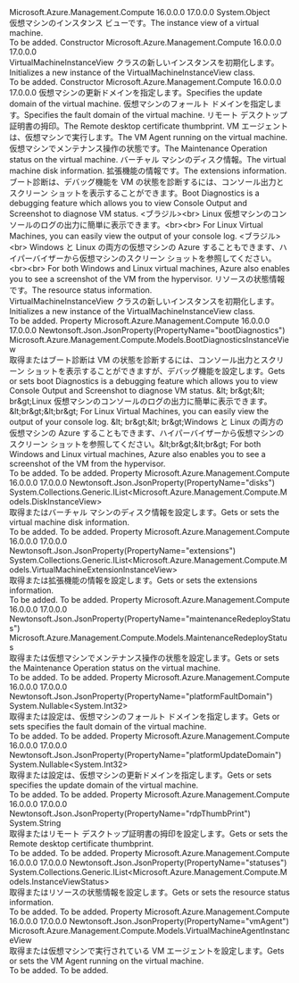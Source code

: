 <Type Name="VirtualMachineInstanceView" FullName="Microsoft.Azure.Management.Compute.Models.VirtualMachineInstanceView">
  <TypeSignature Language="C#" Value="public class VirtualMachineInstanceView" />
  <TypeSignature Language="ILAsm" Value=".class public auto ansi beforefieldinit VirtualMachineInstanceView extends System.Object" />
  <TypeSignature Language="DocId" Value="T:Microsoft.Azure.Management.Compute.Models.VirtualMachineInstanceView" />
  <TypeSignature Language="VB.NET" Value="Public Class VirtualMachineInstanceView" />
  <TypeSignature Language="F#" Value="type VirtualMachineInstanceView = class" />
  <AssemblyInfo>
    <AssemblyName>Microsoft.Azure.Management.Compute</AssemblyName>
    <AssemblyVersion>16.0.0.0</AssemblyVersion>
    <AssemblyVersion>17.0.0.0</AssemblyVersion>
  </AssemblyInfo>
  <Base>
    <BaseTypeName>System.Object</BaseTypeName>
  </Base>
  <Interfaces />
  <Docs>
    <summary>
            <span data-ttu-id="d307e-101">仮想マシンのインスタンス ビューです。</span><span class="sxs-lookup"><span data-stu-id="d307e-101">The instance view of a virtual machine.</span></span>
            </summary>
    <remarks>To be added.</remarks>
  </Docs>
  <Members>
    <Member MemberName=".ctor">
      <MemberSignature Language="C#" Value="public VirtualMachineInstanceView ();" />
      <MemberSignature Language="ILAsm" Value=".method public hidebysig specialname rtspecialname instance void .ctor() cil managed" />
      <MemberSignature Language="DocId" Value="M:Microsoft.Azure.Management.Compute.Models.VirtualMachineInstanceView.#ctor" />
      <MemberSignature Language="VB.NET" Value="Public Sub New ()" />
      <MemberType>Constructor</MemberType>
      <AssemblyInfo>
        <AssemblyName>Microsoft.Azure.Management.Compute</AssemblyName>
        <AssemblyVersion>16.0.0.0</AssemblyVersion>
        <AssemblyVersion>17.0.0.0</AssemblyVersion>
      </AssemblyInfo>
      <Parameters />
      <Docs>
        <summary>
            <span data-ttu-id="d307e-102">VirtualMachineInstanceView クラスの新しいインスタンスを初期化します。</span><span class="sxs-lookup"><span data-stu-id="d307e-102">Initializes a new instance of the VirtualMachineInstanceView class.</span></span>
            </summary>
        <remarks>To be added.</remarks>
      </Docs>
    </Member>
    <Member MemberName=".ctor">
      <MemberSignature Language="C#" Value="public VirtualMachineInstanceView (Nullable&lt;int&gt; platformUpdateDomain = null, Nullable&lt;int&gt; platformFaultDomain = null, string rdpThumbPrint = null, Microsoft.Azure.Management.Compute.Models.VirtualMachineAgentInstanceView vmAgent = null, Microsoft.Azure.Management.Compute.Models.MaintenanceRedeployStatus maintenanceRedeployStatus = null, System.Collections.Generic.IList&lt;Microsoft.Azure.Management.Compute.Models.DiskInstanceView&gt; disks = null, System.Collections.Generic.IList&lt;Microsoft.Azure.Management.Compute.Models.VirtualMachineExtensionInstanceView&gt; extensions = null, Microsoft.Azure.Management.Compute.Models.BootDiagnosticsInstanceView bootDiagnostics = null, System.Collections.Generic.IList&lt;Microsoft.Azure.Management.Compute.Models.InstanceViewStatus&gt; statuses = null);" />
      <MemberSignature Language="ILAsm" Value=".method public hidebysig specialname rtspecialname instance void .ctor(valuetype System.Nullable`1&lt;int32&gt; platformUpdateDomain, valuetype System.Nullable`1&lt;int32&gt; platformFaultDomain, string rdpThumbPrint, class Microsoft.Azure.Management.Compute.Models.VirtualMachineAgentInstanceView vmAgent, class Microsoft.Azure.Management.Compute.Models.MaintenanceRedeployStatus maintenanceRedeployStatus, class System.Collections.Generic.IList`1&lt;class Microsoft.Azure.Management.Compute.Models.DiskInstanceView&gt; disks, class System.Collections.Generic.IList`1&lt;class Microsoft.Azure.Management.Compute.Models.VirtualMachineExtensionInstanceView&gt; extensions, class Microsoft.Azure.Management.Compute.Models.BootDiagnosticsInstanceView bootDiagnostics, class System.Collections.Generic.IList`1&lt;class Microsoft.Azure.Management.Compute.Models.InstanceViewStatus&gt; statuses) cil managed" />
      <MemberSignature Language="DocId" Value="M:Microsoft.Azure.Management.Compute.Models.VirtualMachineInstanceView.#ctor(System.Nullable{System.Int32},System.Nullable{System.Int32},System.String,Microsoft.Azure.Management.Compute.Models.VirtualMachineAgentInstanceView,Microsoft.Azure.Management.Compute.Models.MaintenanceRedeployStatus,System.Collections.Generic.IList{Microsoft.Azure.Management.Compute.Models.DiskInstanceView},System.Collections.Generic.IList{Microsoft.Azure.Management.Compute.Models.VirtualMachineExtensionInstanceView},Microsoft.Azure.Management.Compute.Models.BootDiagnosticsInstanceView,System.Collections.Generic.IList{Microsoft.Azure.Management.Compute.Models.InstanceViewStatus})" />
      <MemberSignature Language="F#" Value="new Microsoft.Azure.Management.Compute.Models.VirtualMachineInstanceView : Nullable&lt;int&gt; * Nullable&lt;int&gt; * string * Microsoft.Azure.Management.Compute.Models.VirtualMachineAgentInstanceView * Microsoft.Azure.Management.Compute.Models.MaintenanceRedeployStatus * System.Collections.Generic.IList&lt;Microsoft.Azure.Management.Compute.Models.DiskInstanceView&gt; * System.Collections.Generic.IList&lt;Microsoft.Azure.Management.Compute.Models.VirtualMachineExtensionInstanceView&gt; * Microsoft.Azure.Management.Compute.Models.BootDiagnosticsInstanceView * System.Collections.Generic.IList&lt;Microsoft.Azure.Management.Compute.Models.InstanceViewStatus&gt; -&gt; Microsoft.Azure.Management.Compute.Models.VirtualMachineInstanceView" Usage="new Microsoft.Azure.Management.Compute.Models.VirtualMachineInstanceView (platformUpdateDomain, platformFaultDomain, rdpThumbPrint, vmAgent, maintenanceRedeployStatus, disks, extensions, bootDiagnostics, statuses)" />
      <MemberType>Constructor</MemberType>
      <AssemblyInfo>
        <AssemblyName>Microsoft.Azure.Management.Compute</AssemblyName>
        <AssemblyVersion>16.0.0.0</AssemblyVersion>
        <AssemblyVersion>17.0.0.0</AssemblyVersion>
      </AssemblyInfo>
      <Parameters>
        <Parameter Name="platformUpdateDomain" Type="System.Nullable&lt;System.Int32&gt;" />
        <Parameter Name="platformFaultDomain" Type="System.Nullable&lt;System.Int32&gt;" />
        <Parameter Name="rdpThumbPrint" Type="System.String" />
        <Parameter Name="vmAgent" Type="Microsoft.Azure.Management.Compute.Models.VirtualMachineAgentInstanceView" />
        <Parameter Name="maintenanceRedeployStatus" Type="Microsoft.Azure.Management.Compute.Models.MaintenanceRedeployStatus" />
        <Parameter Name="disks" Type="System.Collections.Generic.IList&lt;Microsoft.Azure.Management.Compute.Models.DiskInstanceView&gt;" />
        <Parameter Name="extensions" Type="System.Collections.Generic.IList&lt;Microsoft.Azure.Management.Compute.Models.VirtualMachineExtensionInstanceView&gt;" />
        <Parameter Name="bootDiagnostics" Type="Microsoft.Azure.Management.Compute.Models.BootDiagnosticsInstanceView" />
        <Parameter Name="statuses" Type="System.Collections.Generic.IList&lt;Microsoft.Azure.Management.Compute.Models.InstanceViewStatus&gt;" />
      </Parameters>
      <Docs>
        <param name="platformUpdateDomain"><span data-ttu-id="d307e-103">仮想マシンの更新ドメインを指定します。</span><span class="sxs-lookup"><span data-stu-id="d307e-103">Specifies the update domain of the virtual machine.</span></span></param>
        <param name="platformFaultDomain"><span data-ttu-id="d307e-104">仮想マシンのフォールト ドメインを指定します。</span><span class="sxs-lookup"><span data-stu-id="d307e-104">Specifies the fault domain of the virtual machine.</span></span></param>
        <param name="rdpThumbPrint"><span data-ttu-id="d307e-105">リモート デスクトップ証明書の拇印。</span><span class="sxs-lookup"><span data-stu-id="d307e-105">The Remote desktop certificate thumbprint.</span></span></param>
        <param name="vmAgent"><span data-ttu-id="d307e-106">VM エージェントは、仮想マシンで実行します。</span><span class="sxs-lookup"><span data-stu-id="d307e-106">The VM Agent running on the virtual machine.</span></span></param>
        <param name="maintenanceRedeployStatus"><span data-ttu-id="d307e-107">仮想マシンでメンテナンス操作の状態です。</span><span class="sxs-lookup"><span data-stu-id="d307e-107">The Maintenance Operation status on the virtual machine.</span></span></param>
        <param name="disks"><span data-ttu-id="d307e-108">バーチャル マシンのディスク情報。</span><span class="sxs-lookup"><span data-stu-id="d307e-108">The virtual machine disk information.</span></span></param>
        <param name="extensions"><span data-ttu-id="d307e-109">拡張機能の情報です。</span><span class="sxs-lookup"><span data-stu-id="d307e-109">The extensions information.</span></span></param>
        <param name="bootDiagnostics"><span data-ttu-id="d307e-110">ブート診断は、デバッグ機能を VM の状態を診断するには、コンソール出力とスクリーン ショットを表示することができます。</span><span class="sxs-lookup"><span data-stu-id="d307e-110">Boot Diagnostics is a debugging feature which allows you to view Console Output and Screenshot to diagnose VM status.</span></span> <span data-ttu-id="d307e-111">&lt;ブラジル&gt;&lt;br&gt; Linux 仮想マシンのコンソールのログの出力に簡単に表示できます。</span><span class="sxs-lookup"><span data-stu-id="d307e-111">&lt;br&gt;&lt;br&gt; For Linux Virtual Machines, you can easily view the output of your console log.</span></span>
            <span data-ttu-id="d307e-112">&lt;ブラジル&gt;&lt;br&gt; Windows と Linux の両方の仮想マシンの Azure することもできます、ハイパーバイザーから仮想マシンのスクリーン ショットを参照してください。</span><span class="sxs-lookup"><span data-stu-id="d307e-112">&lt;br&gt;&lt;br&gt; For both Windows and Linux virtual machines, Azure also enables you to see a screenshot of the VM from the hypervisor.</span></span></param>
        <param name="statuses"><span data-ttu-id="d307e-113">リソースの状態情報です。</span><span class="sxs-lookup"><span data-stu-id="d307e-113">The resource status information.</span></span></param>
        <summary>
            <span data-ttu-id="d307e-114">VirtualMachineInstanceView クラスの新しいインスタンスを初期化します。</span><span class="sxs-lookup"><span data-stu-id="d307e-114">Initializes a new instance of the VirtualMachineInstanceView class.</span></span>
            </summary>
        <remarks>To be added.</remarks>
      </Docs>
    </Member>
    <Member MemberName="BootDiagnostics">
      <MemberSignature Language="C#" Value="public Microsoft.Azure.Management.Compute.Models.BootDiagnosticsInstanceView BootDiagnostics { get; set; }" />
      <MemberSignature Language="ILAsm" Value=".property instance class Microsoft.Azure.Management.Compute.Models.BootDiagnosticsInstanceView BootDiagnostics" />
      <MemberSignature Language="DocId" Value="P:Microsoft.Azure.Management.Compute.Models.VirtualMachineInstanceView.BootDiagnostics" />
      <MemberSignature Language="VB.NET" Value="Public Property BootDiagnostics As BootDiagnosticsInstanceView" />
      <MemberSignature Language="F#" Value="member this.BootDiagnostics : Microsoft.Azure.Management.Compute.Models.BootDiagnosticsInstanceView with get, set" Usage="Microsoft.Azure.Management.Compute.Models.VirtualMachineInstanceView.BootDiagnostics" />
      <MemberType>Property</MemberType>
      <AssemblyInfo>
        <AssemblyName>Microsoft.Azure.Management.Compute</AssemblyName>
        <AssemblyVersion>16.0.0.0</AssemblyVersion>
        <AssemblyVersion>17.0.0.0</AssemblyVersion>
      </AssemblyInfo>
      <Attributes>
        <Attribute>
          <AttributeName>Newtonsoft.Json.JsonProperty(PropertyName="bootDiagnostics")</AttributeName>
        </Attribute>
      </Attributes>
      <ReturnValue>
        <ReturnType>Microsoft.Azure.Management.Compute.Models.BootDiagnosticsInstanceView</ReturnType>
      </ReturnValue>
      <Docs>
        <summary>
            <span data-ttu-id="d307e-115">取得またはブート診断は VM の状態を診断するには、コンソール出力とスクリーン ショットを表示することができますが、デバッグ機能を設定します。</span><span class="sxs-lookup"><span data-stu-id="d307e-115">Gets or sets boot Diagnostics is a debugging feature which allows you to view Console Output and Screenshot to diagnose VM status.</span></span>
            <span data-ttu-id="d307e-116">&amp;lt; br&amp;gt;&amp;lt; br&amp;gt;Linux 仮想マシンのコンソールのログの出力に簡単に表示できます。</span><span class="sxs-lookup"><span data-stu-id="d307e-116">&amp;lt;br&amp;gt;&amp;lt;br&amp;gt; For Linux Virtual Machines, you can easily view the output of your console log.</span></span>
            <span data-ttu-id="d307e-117">&amp;lt; br&amp;gt;&amp;lt; br&amp;gt;Windows と Linux の両方の仮想マシンの Azure することもできます、ハイパーバイザーから仮想マシンのスクリーン ショットを参照してください。</span><span class="sxs-lookup"><span data-stu-id="d307e-117">&amp;lt;br&amp;gt;&amp;lt;br&amp;gt; For both Windows and Linux virtual machines, Azure also enables you to see a screenshot of the VM from the hypervisor.</span></span>
            </summary>
        <value>To be added.</value>
        <remarks>To be added.</remarks>
      </Docs>
    </Member>
    <Member MemberName="Disks">
      <MemberSignature Language="C#" Value="public System.Collections.Generic.IList&lt;Microsoft.Azure.Management.Compute.Models.DiskInstanceView&gt; Disks { get; set; }" />
      <MemberSignature Language="ILAsm" Value=".property instance class System.Collections.Generic.IList`1&lt;class Microsoft.Azure.Management.Compute.Models.DiskInstanceView&gt; Disks" />
      <MemberSignature Language="DocId" Value="P:Microsoft.Azure.Management.Compute.Models.VirtualMachineInstanceView.Disks" />
      <MemberSignature Language="VB.NET" Value="Public Property Disks As IList(Of DiskInstanceView)" />
      <MemberSignature Language="F#" Value="member this.Disks : System.Collections.Generic.IList&lt;Microsoft.Azure.Management.Compute.Models.DiskInstanceView&gt; with get, set" Usage="Microsoft.Azure.Management.Compute.Models.VirtualMachineInstanceView.Disks" />
      <MemberType>Property</MemberType>
      <AssemblyInfo>
        <AssemblyName>Microsoft.Azure.Management.Compute</AssemblyName>
        <AssemblyVersion>16.0.0.0</AssemblyVersion>
        <AssemblyVersion>17.0.0.0</AssemblyVersion>
      </AssemblyInfo>
      <Attributes>
        <Attribute>
          <AttributeName>Newtonsoft.Json.JsonProperty(PropertyName="disks")</AttributeName>
        </Attribute>
      </Attributes>
      <ReturnValue>
        <ReturnType>System.Collections.Generic.IList&lt;Microsoft.Azure.Management.Compute.Models.DiskInstanceView&gt;</ReturnType>
      </ReturnValue>
      <Docs>
        <summary>
            <span data-ttu-id="d307e-118">取得またはバーチャル マシンのディスク情報を設定します。</span><span class="sxs-lookup"><span data-stu-id="d307e-118">Gets or sets the virtual machine disk information.</span></span>
            </summary>
        <value>To be added.</value>
        <remarks>To be added.</remarks>
      </Docs>
    </Member>
    <Member MemberName="Extensions">
      <MemberSignature Language="C#" Value="public System.Collections.Generic.IList&lt;Microsoft.Azure.Management.Compute.Models.VirtualMachineExtensionInstanceView&gt; Extensions { get; set; }" />
      <MemberSignature Language="ILAsm" Value=".property instance class System.Collections.Generic.IList`1&lt;class Microsoft.Azure.Management.Compute.Models.VirtualMachineExtensionInstanceView&gt; Extensions" />
      <MemberSignature Language="DocId" Value="P:Microsoft.Azure.Management.Compute.Models.VirtualMachineInstanceView.Extensions" />
      <MemberSignature Language="VB.NET" Value="Public Property Extensions As IList(Of VirtualMachineExtensionInstanceView)" />
      <MemberSignature Language="F#" Value="member this.Extensions : System.Collections.Generic.IList&lt;Microsoft.Azure.Management.Compute.Models.VirtualMachineExtensionInstanceView&gt; with get, set" Usage="Microsoft.Azure.Management.Compute.Models.VirtualMachineInstanceView.Extensions" />
      <MemberType>Property</MemberType>
      <AssemblyInfo>
        <AssemblyName>Microsoft.Azure.Management.Compute</AssemblyName>
        <AssemblyVersion>16.0.0.0</AssemblyVersion>
        <AssemblyVersion>17.0.0.0</AssemblyVersion>
      </AssemblyInfo>
      <Attributes>
        <Attribute>
          <AttributeName>Newtonsoft.Json.JsonProperty(PropertyName="extensions")</AttributeName>
        </Attribute>
      </Attributes>
      <ReturnValue>
        <ReturnType>System.Collections.Generic.IList&lt;Microsoft.Azure.Management.Compute.Models.VirtualMachineExtensionInstanceView&gt;</ReturnType>
      </ReturnValue>
      <Docs>
        <summary>
            <span data-ttu-id="d307e-119">取得または拡張機能の情報を設定します。</span><span class="sxs-lookup"><span data-stu-id="d307e-119">Gets or sets the extensions information.</span></span>
            </summary>
        <value>To be added.</value>
        <remarks>To be added.</remarks>
      </Docs>
    </Member>
    <Member MemberName="MaintenanceRedeployStatus">
      <MemberSignature Language="C#" Value="public Microsoft.Azure.Management.Compute.Models.MaintenanceRedeployStatus MaintenanceRedeployStatus { get; set; }" />
      <MemberSignature Language="ILAsm" Value=".property instance class Microsoft.Azure.Management.Compute.Models.MaintenanceRedeployStatus MaintenanceRedeployStatus" />
      <MemberSignature Language="DocId" Value="P:Microsoft.Azure.Management.Compute.Models.VirtualMachineInstanceView.MaintenanceRedeployStatus" />
      <MemberSignature Language="VB.NET" Value="Public Property MaintenanceRedeployStatus As MaintenanceRedeployStatus" />
      <MemberSignature Language="F#" Value="member this.MaintenanceRedeployStatus : Microsoft.Azure.Management.Compute.Models.MaintenanceRedeployStatus with get, set" Usage="Microsoft.Azure.Management.Compute.Models.VirtualMachineInstanceView.MaintenanceRedeployStatus" />
      <MemberType>Property</MemberType>
      <AssemblyInfo>
        <AssemblyName>Microsoft.Azure.Management.Compute</AssemblyName>
        <AssemblyVersion>16.0.0.0</AssemblyVersion>
        <AssemblyVersion>17.0.0.0</AssemblyVersion>
      </AssemblyInfo>
      <Attributes>
        <Attribute>
          <AttributeName>Newtonsoft.Json.JsonProperty(PropertyName="maintenanceRedeployStatus")</AttributeName>
        </Attribute>
      </Attributes>
      <ReturnValue>
        <ReturnType>Microsoft.Azure.Management.Compute.Models.MaintenanceRedeployStatus</ReturnType>
      </ReturnValue>
      <Docs>
        <summary>
            <span data-ttu-id="d307e-120">取得または仮想マシンでメンテナンス操作の状態を設定します。</span><span class="sxs-lookup"><span data-stu-id="d307e-120">Gets or sets the Maintenance Operation status on the virtual machine.</span></span>
            </summary>
        <value>To be added.</value>
        <remarks>To be added.</remarks>
      </Docs>
    </Member>
    <Member MemberName="PlatformFaultDomain">
      <MemberSignature Language="C#" Value="public Nullable&lt;int&gt; PlatformFaultDomain { get; set; }" />
      <MemberSignature Language="ILAsm" Value=".property instance valuetype System.Nullable`1&lt;int32&gt; PlatformFaultDomain" />
      <MemberSignature Language="DocId" Value="P:Microsoft.Azure.Management.Compute.Models.VirtualMachineInstanceView.PlatformFaultDomain" />
      <MemberSignature Language="VB.NET" Value="Public Property PlatformFaultDomain As Nullable(Of Integer)" />
      <MemberSignature Language="F#" Value="member this.PlatformFaultDomain : Nullable&lt;int&gt; with get, set" Usage="Microsoft.Azure.Management.Compute.Models.VirtualMachineInstanceView.PlatformFaultDomain" />
      <MemberType>Property</MemberType>
      <AssemblyInfo>
        <AssemblyName>Microsoft.Azure.Management.Compute</AssemblyName>
        <AssemblyVersion>16.0.0.0</AssemblyVersion>
        <AssemblyVersion>17.0.0.0</AssemblyVersion>
      </AssemblyInfo>
      <Attributes>
        <Attribute>
          <AttributeName>Newtonsoft.Json.JsonProperty(PropertyName="platformFaultDomain")</AttributeName>
        </Attribute>
      </Attributes>
      <ReturnValue>
        <ReturnType>System.Nullable&lt;System.Int32&gt;</ReturnType>
      </ReturnValue>
      <Docs>
        <summary>
            <span data-ttu-id="d307e-121">取得または設定は、仮想マシンのフォールト ドメインを指定します。</span><span class="sxs-lookup"><span data-stu-id="d307e-121">Gets or sets specifies the fault domain of the virtual machine.</span></span>
            </summary>
        <value>To be added.</value>
        <remarks>To be added.</remarks>
      </Docs>
    </Member>
    <Member MemberName="PlatformUpdateDomain">
      <MemberSignature Language="C#" Value="public Nullable&lt;int&gt; PlatformUpdateDomain { get; set; }" />
      <MemberSignature Language="ILAsm" Value=".property instance valuetype System.Nullable`1&lt;int32&gt; PlatformUpdateDomain" />
      <MemberSignature Language="DocId" Value="P:Microsoft.Azure.Management.Compute.Models.VirtualMachineInstanceView.PlatformUpdateDomain" />
      <MemberSignature Language="VB.NET" Value="Public Property PlatformUpdateDomain As Nullable(Of Integer)" />
      <MemberSignature Language="F#" Value="member this.PlatformUpdateDomain : Nullable&lt;int&gt; with get, set" Usage="Microsoft.Azure.Management.Compute.Models.VirtualMachineInstanceView.PlatformUpdateDomain" />
      <MemberType>Property</MemberType>
      <AssemblyInfo>
        <AssemblyName>Microsoft.Azure.Management.Compute</AssemblyName>
        <AssemblyVersion>16.0.0.0</AssemblyVersion>
        <AssemblyVersion>17.0.0.0</AssemblyVersion>
      </AssemblyInfo>
      <Attributes>
        <Attribute>
          <AttributeName>Newtonsoft.Json.JsonProperty(PropertyName="platformUpdateDomain")</AttributeName>
        </Attribute>
      </Attributes>
      <ReturnValue>
        <ReturnType>System.Nullable&lt;System.Int32&gt;</ReturnType>
      </ReturnValue>
      <Docs>
        <summary>
            <span data-ttu-id="d307e-122">取得または設定は、仮想マシンの更新ドメインを指定します。</span><span class="sxs-lookup"><span data-stu-id="d307e-122">Gets or sets specifies the update domain of the virtual machine.</span></span>
            </summary>
        <value>To be added.</value>
        <remarks>To be added.</remarks>
      </Docs>
    </Member>
    <Member MemberName="RdpThumbPrint">
      <MemberSignature Language="C#" Value="public string RdpThumbPrint { get; set; }" />
      <MemberSignature Language="ILAsm" Value=".property instance string RdpThumbPrint" />
      <MemberSignature Language="DocId" Value="P:Microsoft.Azure.Management.Compute.Models.VirtualMachineInstanceView.RdpThumbPrint" />
      <MemberSignature Language="VB.NET" Value="Public Property RdpThumbPrint As String" />
      <MemberSignature Language="F#" Value="member this.RdpThumbPrint : string with get, set" Usage="Microsoft.Azure.Management.Compute.Models.VirtualMachineInstanceView.RdpThumbPrint" />
      <MemberType>Property</MemberType>
      <AssemblyInfo>
        <AssemblyName>Microsoft.Azure.Management.Compute</AssemblyName>
        <AssemblyVersion>16.0.0.0</AssemblyVersion>
        <AssemblyVersion>17.0.0.0</AssemblyVersion>
      </AssemblyInfo>
      <Attributes>
        <Attribute>
          <AttributeName>Newtonsoft.Json.JsonProperty(PropertyName="rdpThumbPrint")</AttributeName>
        </Attribute>
      </Attributes>
      <ReturnValue>
        <ReturnType>System.String</ReturnType>
      </ReturnValue>
      <Docs>
        <summary>
            <span data-ttu-id="d307e-123">取得またはリモート デスクトップ証明書の拇印を設定します。</span><span class="sxs-lookup"><span data-stu-id="d307e-123">Gets or sets the Remote desktop certificate thumbprint.</span></span>
            </summary>
        <value>To be added.</value>
        <remarks>To be added.</remarks>
      </Docs>
    </Member>
    <Member MemberName="Statuses">
      <MemberSignature Language="C#" Value="public System.Collections.Generic.IList&lt;Microsoft.Azure.Management.Compute.Models.InstanceViewStatus&gt; Statuses { get; set; }" />
      <MemberSignature Language="ILAsm" Value=".property instance class System.Collections.Generic.IList`1&lt;class Microsoft.Azure.Management.Compute.Models.InstanceViewStatus&gt; Statuses" />
      <MemberSignature Language="DocId" Value="P:Microsoft.Azure.Management.Compute.Models.VirtualMachineInstanceView.Statuses" />
      <MemberSignature Language="VB.NET" Value="Public Property Statuses As IList(Of InstanceViewStatus)" />
      <MemberSignature Language="F#" Value="member this.Statuses : System.Collections.Generic.IList&lt;Microsoft.Azure.Management.Compute.Models.InstanceViewStatus&gt; with get, set" Usage="Microsoft.Azure.Management.Compute.Models.VirtualMachineInstanceView.Statuses" />
      <MemberType>Property</MemberType>
      <AssemblyInfo>
        <AssemblyName>Microsoft.Azure.Management.Compute</AssemblyName>
        <AssemblyVersion>16.0.0.0</AssemblyVersion>
        <AssemblyVersion>17.0.0.0</AssemblyVersion>
      </AssemblyInfo>
      <Attributes>
        <Attribute>
          <AttributeName>Newtonsoft.Json.JsonProperty(PropertyName="statuses")</AttributeName>
        </Attribute>
      </Attributes>
      <ReturnValue>
        <ReturnType>System.Collections.Generic.IList&lt;Microsoft.Azure.Management.Compute.Models.InstanceViewStatus&gt;</ReturnType>
      </ReturnValue>
      <Docs>
        <summary>
            <span data-ttu-id="d307e-124">取得またはリソースの状態情報を設定します。</span><span class="sxs-lookup"><span data-stu-id="d307e-124">Gets or sets the resource status information.</span></span>
            </summary>
        <value>To be added.</value>
        <remarks>To be added.</remarks>
      </Docs>
    </Member>
    <Member MemberName="VmAgent">
      <MemberSignature Language="C#" Value="public Microsoft.Azure.Management.Compute.Models.VirtualMachineAgentInstanceView VmAgent { get; set; }" />
      <MemberSignature Language="ILAsm" Value=".property instance class Microsoft.Azure.Management.Compute.Models.VirtualMachineAgentInstanceView VmAgent" />
      <MemberSignature Language="DocId" Value="P:Microsoft.Azure.Management.Compute.Models.VirtualMachineInstanceView.VmAgent" />
      <MemberSignature Language="VB.NET" Value="Public Property VmAgent As VirtualMachineAgentInstanceView" />
      <MemberSignature Language="F#" Value="member this.VmAgent : Microsoft.Azure.Management.Compute.Models.VirtualMachineAgentInstanceView with get, set" Usage="Microsoft.Azure.Management.Compute.Models.VirtualMachineInstanceView.VmAgent" />
      <MemberType>Property</MemberType>
      <AssemblyInfo>
        <AssemblyName>Microsoft.Azure.Management.Compute</AssemblyName>
        <AssemblyVersion>16.0.0.0</AssemblyVersion>
        <AssemblyVersion>17.0.0.0</AssemblyVersion>
      </AssemblyInfo>
      <Attributes>
        <Attribute>
          <AttributeName>Newtonsoft.Json.JsonProperty(PropertyName="vmAgent")</AttributeName>
        </Attribute>
      </Attributes>
      <ReturnValue>
        <ReturnType>Microsoft.Azure.Management.Compute.Models.VirtualMachineAgentInstanceView</ReturnType>
      </ReturnValue>
      <Docs>
        <summary>
            <span data-ttu-id="d307e-125">取得または仮想マシンで実行されている VM エージェントを設定します。</span><span class="sxs-lookup"><span data-stu-id="d307e-125">Gets or sets the VM Agent running on the virtual machine.</span></span>
            </summary>
        <value>To be added.</value>
        <remarks>To be added.</remarks>
      </Docs>
    </Member>
  </Members>
</Type>